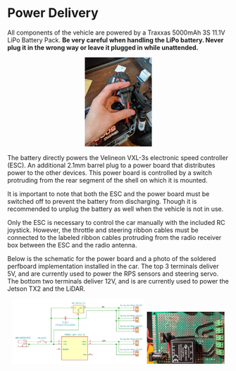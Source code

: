 # Power Delivery

All components of the vehicle are powered by a Traxxas 5000mAh 3S 11.1V LiPo Battery Pack. __Be very careful when handling the LiPo battery. Never plug it in the wrong way or leave it plugged in while unattended.__

<p align="center"><img src="figures/battery-connection.jpg" width="30%"></p>

The battery directly powers the Velineon VXL-3s electronic speed controller (ESC). An additional 2.1mm barrel plug to a power board that distributes power to the other devices. This power board is controlled by a switch protruding from the rear segment of the shell on which it is mounted.

It is important to note that both the ESC and the power board must be switched off to prevent the battery from discharging. Though it is recommended to unplug the battery as well when the vehicle is not in use.

Only the ESC is necessary to control the car manually with the included RC joystick. However, the throttle and steering ribbon cables must be connected to the labeled ribbon cables protruding from the radio receiver box between the ESC and the radio antenna.

Below is the schematic for the power board and a photo of the soldered perfboard implementation installed in the car. The top 3 terminals deliver 5V, and are currently used to power the RPS sensors and steering servo. The bottom two terminals deliver 12V, and is are currently used to power the Jetson TX2 and the LiDAR.

<p align="center">
  <img src="figures/power-board.svg" width="60%">
  <img src="figures/power-board-perfboard.jpg" width="35%">
</p>
